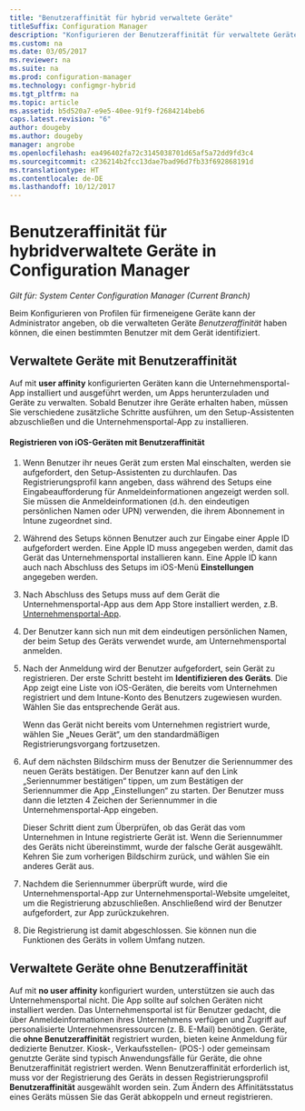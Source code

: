 ```yaml
---
title: "Benutzeraffinität für hybrid verwaltete Geräte"
titleSuffix: Configuration Manager
description: "Konfigurieren der Benutzeraffinität für verwaltete Geräte in Configuration Manager."
ms.custom: na
ms.date: 03/05/2017
ms.reviewer: na
ms.suite: na
ms.prod: configuration-manager
ms.technology: configmgr-hybrid
ms.tgt_pltfrm: na
ms.topic: article
ms.assetid: b5d520a7-e9e5-40ee-91f9-f2684214beb6
caps.latest.revision: "6"
author: dougeby
ms.author: dougeby
manager: angrobe
ms.openlocfilehash: ea496402fa72c3145038701d65af5a72dd9fd3c4
ms.sourcegitcommit: c236214b2fcc13dae7bad96d7fb33f692868191d
ms.translationtype: HT
ms.contentlocale: de-DE
ms.lasthandoff: 10/12/2017
---
```

# <a name="user-affinity-for-hybrid-managed-devices-in-configuration-manager"></a>Benutzeraffinität für hybridverwaltete Geräte in Configuration Manager

*Gilt für: System Center Configuration Manager (Current Branch)*

Beim Konfigurieren von Profilen für firmeneigene Geräte kann der Administrator angeben, ob die verwalteten Geräte *Benutzeraffinität* haben können, die einen bestimmten Benutzer mit dem Gerät identifiziert.  

##  <a name="BKMK_iOSCP"></a> Verwaltete Geräte mit Benutzeraffinität  
 Auf mit **user affinity** konfigurierten Geräten kann die Unternehmensportal-App installiert und ausgeführt werden, um Apps herunterzuladen und Geräte zu verwalten. Sobald Benutzer ihre Geräte erhalten haben, müssen Sie verschiedene zusätzliche Schritte ausführen, um den Setup-Assistenten abzuschließen und die Unternehmensportal-App zu installieren.  

#### <a name="how-to-enroll-ios-devices-with-user-affinity"></a>Registrieren von iOS-Geräten mit Benutzeraffinität  

1.  Wenn Benutzer ihr neues Gerät zum ersten Mal einschalten, werden sie aufgefordert, den Setup-Assistenten zu durchlaufen. Das Registrierungsprofil kann angeben, dass während des Setups eine Eingabeaufforderung für Anmeldeinformationen angezeigt werden soll. Sie müssen die Anmeldeinformationen (d.h. den eindeutigen persönlichen Namen oder UPN) verwenden, die ihrem Abonnement in Intune zugeordnet sind.  

2.  Während des Setups können Benutzer auch zur Eingabe einer Apple ID aufgefordert werden. Eine Apple ID muss angegeben werden, damit das Gerät das Unternehmensportal installieren kann. Eine Apple ID kann auch nach Abschluss des Setups im iOS-Menü **Einstellungen** angegeben werden.  

3.  Nach Abschluss des Setups muss auf dem Gerät die Unternehmensportal-App aus dem App Store installiert werden, z.B. [Unternehmensportal-App](https://itunes.apple.com/us/app/id719171358).  

4.  Der Benutzer kann sich nun mit dem eindeutigen persönlichen Namen, der beim Setup des Geräts verwendet wurde, am Unternehmensportal anmelden.  

5.  Nach der Anmeldung wird der Benutzer aufgefordert, sein Gerät zu registrieren. Der erste Schritt besteht im **Identifizieren des Geräts**. Die App zeigt eine Liste von iOS-Geräten, die bereits vom Unternehmen registriert und dem Intune-Konto des Benutzers zugewiesen wurden. Wählen Sie das entsprechende Gerät aus.  

     Wenn das Gerät nicht bereits vom Unternehmen registriert wurde, wählen Sie „Neues Gerät“, um den standardmäßigen Registrierungsvorgang fortzusetzen.  

6.  Auf dem nächsten Bildschirm muss der Benutzer die Seriennummer des neuen Geräts bestätigen. Der Benutzer kann auf den Link „Seriennummer bestätigen“ tippen, um zum Bestätigen der Seriennummer die App „Einstellungen“ zu starten. Der Benutzer muss dann die letzten 4 Zeichen der Seriennummer in die Unternehmensportal-App eingeben.  

     Dieser Schritt dient zum Überprüfen, ob das Gerät das vom Unternehmen in Intune registrierte Gerät ist. Wenn die Seriennummer des Geräts nicht übereinstimmt, wurde der falsche Gerät ausgewählt. Kehren Sie zum vorherigen Bildschirm zurück, und wählen Sie ein anderes Gerät aus.  

7.  Nachdem die Seriennummer überprüft wurde, wird die Unternehmensportal-App zur Unternehmensportal-Website umgeleitet, um die Registrierung abzuschließen. Anschließend wird der Benutzer aufgefordert, zur App zurückzukehren.  

8.  Die Registrierung ist damit abgeschlossen. Sie können nun die Funktionen des Geräts in vollem Umfang nutzen.  

##  <a name="BKMK_noUA"></a> Verwaltete Geräte ohne Benutzeraffinität  
 Auf mit **no user affinity** konfiguriert wurden, unterstützen sie auch das Unternehmensportal nicht. Die App sollte auf solchen Geräten nicht installiert werden. Das Unternehmensportal ist für Benutzer gedacht, die über Anmeldeinformationen ihres Unternehmens verfügen und Zugriff auf personalisierte Unternehmensressourcen (z. B. E-Mail) benötigen. Geräte, die **ohne Benutzeraffinität** registriert wurden, bieten keine Anmeldung für dedizierte Benutzer. Kiosk-, Verkaufsstellen- (POS-) oder gemeinsam genutzte Geräte sind typisch Anwendungsfälle für Geräte, die ohne Benutzeraffinität registriert werden. Wenn Benutzeraffinität erforderlich ist, muss vor der Registrierung des Geräts in dessen Registrierungsprofil **Benutzeraffinität** ausgewählt worden sein. Zum Ändern des Affinitätsstatus eines Geräts müssen Sie das Gerät abkoppeln und erneut registrieren.
